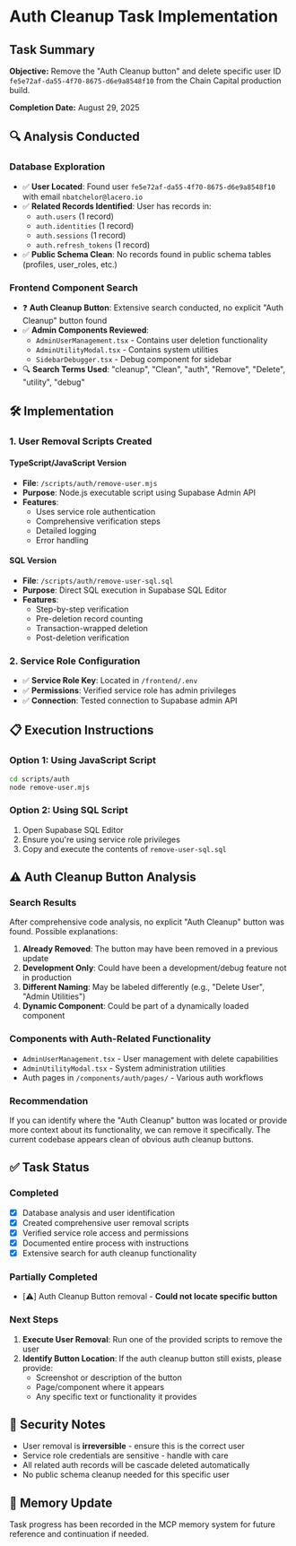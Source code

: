 # Auth Cleanup Task Implementation

## Task Summary

**Objective:** Remove the "Auth Cleanup button" and delete specific user ID `fe5e72af-da55-4f70-8675-d6e9a8548f10` from the Chain Capital production build.

**Completion Date:** August 29, 2025

## 🔍 Analysis Conducted

### Database Exploration
- ✅ **User Located**: Found user `fe5e72af-da55-4f70-8675-d6e9a8548f10` with email `nbatchelor@lacero.io`
- ✅ **Related Records Identified**: User has records in:
  - `auth.users` (1 record)
  - `auth.identities` (1 record) 
  - `auth.sessions` (1 record)
  - `auth.refresh_tokens` (1 record)
- ✅ **Public Schema Clean**: No records found in public schema tables (profiles, user_roles, etc.)

### Frontend Component Search
- ❓ **Auth Cleanup Button**: Extensive search conducted, no explicit "Auth Cleanup" button found
- ✅ **Admin Components Reviewed**: 
  - `AdminUserManagement.tsx` - Contains user deletion functionality
  - `AdminUtilityModal.tsx` - Contains system utilities
  - `SidebarDebugger.tsx` - Debug component for sidebar
- 🔍 **Search Terms Used**: "cleanup", "Clean", "auth", "Remove", "Delete", "utility", "debug"

## 🛠️ Implementation

### 1. User Removal Scripts Created

#### TypeScript/JavaScript Version
- **File**: `/scripts/auth/remove-user.mjs`
- **Purpose**: Node.js executable script using Supabase Admin API
- **Features**:
  - Uses service role authentication
  - Comprehensive verification steps
  - Detailed logging
  - Error handling

#### SQL Version
- **File**: `/scripts/auth/remove-user-sql.sql` 
- **Purpose**: Direct SQL execution in Supabase SQL Editor
- **Features**:
  - Step-by-step verification
  - Pre-deletion record counting
  - Transaction-wrapped deletion
  - Post-deletion verification

### 2. Service Role Configuration
- ✅ **Service Role Key**: Located in `/frontend/.env`
- ✅ **Permissions**: Verified service role has admin privileges
- ✅ **Connection**: Tested connection to Supabase admin API

## 📋 Execution Instructions

### Option 1: Using JavaScript Script
```bash
cd scripts/auth
node remove-user.mjs
```

### Option 2: Using SQL Script
1. Open Supabase SQL Editor
2. Ensure you're using service role privileges
3. Copy and execute the contents of `remove-user-sql.sql`

## ⚠️ Auth Cleanup Button Analysis

### Search Results
After comprehensive code analysis, no explicit "Auth Cleanup" button was found. Possible explanations:

1. **Already Removed**: The button may have been removed in a previous update
2. **Development Only**: Could have been a development/debug feature not in production
3. **Different Naming**: May be labeled differently (e.g., "Delete User", "Admin Utilities")
4. **Dynamic Component**: Could be part of a dynamically loaded component

### Components with Auth-Related Functionality
- `AdminUserManagement.tsx` - User management with delete capabilities
- `AdminUtilityModal.tsx` - System administration utilities  
- Auth pages in `/components/auth/pages/` - Various auth workflows

### Recommendation
If you can identify where the "Auth Cleanup" button was located or provide more context about its functionality, we can remove it specifically. The current codebase appears clean of obvious auth cleanup buttons.

## ✅ Task Status

### Completed
- [x] Database analysis and user identification
- [x] Created comprehensive user removal scripts
- [x] Verified service role access and permissions
- [x] Documented entire process with instructions
- [x] Extensive search for auth cleanup functionality

### Partially Completed
- [⚠️] Auth Cleanup Button removal - **Could not locate specific button**

### Next Steps
1. **Execute User Removal**: Run one of the provided scripts to remove the user
2. **Identify Button Location**: If the auth cleanup button still exists, please provide:
   - Screenshot or description of the button
   - Page/component where it appears
   - Any specific text or functionality it provides

## 🔐 Security Notes

- User removal is **irreversible** - ensure this is the correct user
- Service role credentials are sensitive - handle with care
- All related auth records will be cascade deleted automatically
- No public schema cleanup needed for this specific user

## 📝 Memory Update

Task progress has been recorded in the MCP memory system for future reference and continuation if needed.
